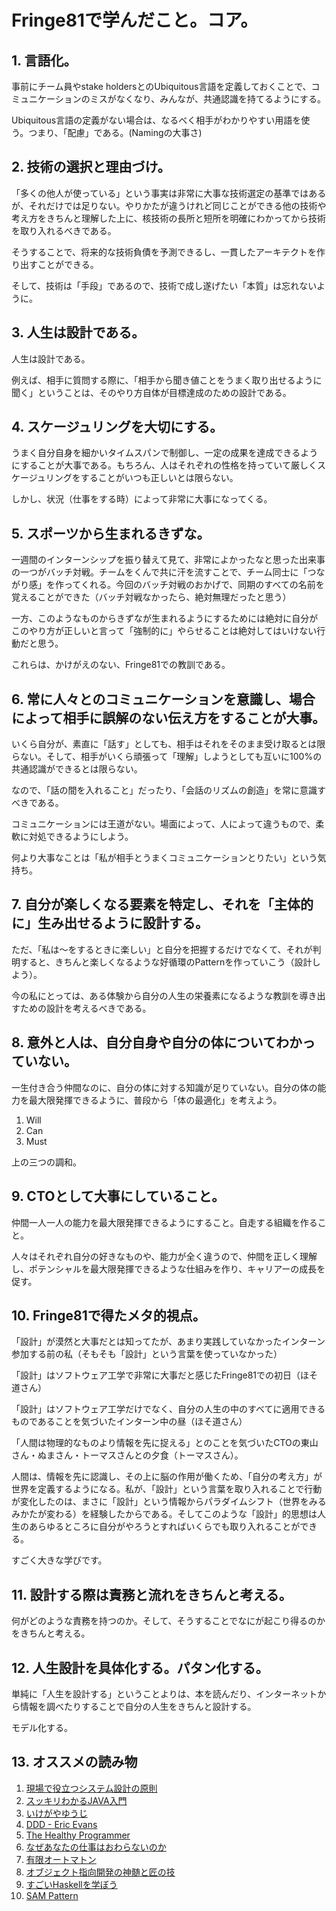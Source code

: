 # Fringe81で学んだこと。コア。

## 1. 言語化。

事前にチーム員やstake holdersとのUbiquitous言語を定義しておくことで、コミュニケーションのミスがなくなり、みんなが、共通認識を持てるようにする。

Ubiquitous言語の定義がない場合は、なるべく相手がわかりやすい用語を使う。つまり、「配慮」である。(Namingの大事さ)

## 2. 技術の選択と理由づけ。

「多くの他人が使っている」という事実は非常に大事な技術選定の基準ではあるが、それだけでは足りない。やりかたが違うけれど同じことができる他の技術や考え方をきちんと理解した上に、核技術の長所と短所を明確にわかってから技術を取り入れるべきである。

そうすることで、将来的な技術負債を予測できるし、一貫したアーキテクトを作り出すことができる。

そして、技術は「手段」であるので、技術で成し遂げたい「本質」は忘れないように。

## 3. 人生は設計である。

人生は設計である。

例えば、相手に質問する際に、「相手から聞き値ことをうまく取り出せるように聞く」ということは、そのやり方自体が目標達成のための設計である。

## 4. スケージュリングを大切にする。

うまく自分自身を細かいタイムスパンで制御し、一定の成果を達成できるようにすることが大事である。もちろん、人はそれぞれの性格を持っていて厳しくスケージュリングをすることがいつも正しいとは限らない。

しかし、状況（仕事をする時）によって非常に大事になってくる。

## 5. スポーツから生まれるきずな。

一週間のインターンシップを振り替えて見て、非常によかったなと思った出来事の一つがバッチ対戦。チームをくんで共に汗を流すことで、チーム同士に「つながり感」を作ってくれる。今回のバッチ対戦のおかげで、同期のすべての名前を覚えることができた（バッチ対戦なかったら、絶対無理だったと思う）

一方、このようなものからきずなが生まれるようにするためには絶対に自分がこのやり方が正しいと言って「強制的に」やらせることは絶対してはいけない行動だと思う。

これらは、かけがえのない、Fringe81での教訓である。

## 6. 常に人々とのコミュニケーションを意識し、場合によって相手に誤解のない伝え方をすることが大事。

いくら自分が、素直に「話す」としても、相手はそれをそのまま受け取るとは限らない。そして、相手がいくら頑張って「理解」しようとしても互いに100%の共通認識ができるとは限らない。

なので、「話の間を入れること」だったり、「会話のリズムの創造」を常に意識すべきである。

コミュニケーションには王道がない。場面によって、人によって違うもので、柔軟に対処できるようにしよう。

何より大事なことは「私が相手とうまくコミュニケーションとりたい」という気持ち。

## 7. 自分が楽しくなる要素を特定し、それを「主体的に」生み出せるように設計する。

ただ、「私は〜をするときに楽しい」と自分を把握するだけでなくて、それが判明すると、きちんと楽しくなるような好循環のPatternを作っていこう（設計しよう）。

今の私にとっては、ある体験から自分の人生の栄養素になるような教訓を導き出すための設計を考えるべきである。

## 8. 意外と人は、自分自身や自分の体についてわかっていない。

一生付き合う仲間なのに、自分の体に対する知識が足りていない。自分の体の能力を最大限発揮できるように、普段から「体の最適化」を考えよう。

1. Will
2. Can
3. Must

上の三つの調和。

## 9. CTOとして大事にしていること。

仲間一人一人の能力を最大限発揮できるようにすること。自走する組織を作ること。

人々はそれぞれ自分の好きなものや、能力が全く違うので、仲間を正しく理解し、ポテンシャルを最大限発揮できるような仕組みを作り、キャリアーの成長を促す。

## 10. Fringe81で得たメタ的視点。

「設計」が漠然と大事だとは知ってたが、あまり実践していなかったインターン参加する前の私（そもそも「設計」という言葉を使っていなかった）

「設計」はソフトウェア工学で非常に大事だと感じたFringe81での初日（ほそ道さん）

「設計」はソフトウェア工学だけでなく、自分の人生の中のすべてに適用できるものであることを気づいたインターン中の昼（ほそ道さん）

「人間は物理的なものより情報を先に捉える」とのことを気づいたCTOの東山さん・ぬまさん・トーマスさんとの夕食（トーマスさん）。

人間は、情報を先に認識し、その上に脳の作用が働くため、「自分の考え方」が世界を定義するようになる。私が、「設計」という言葉を取り入れることで行動が変化したのは、まさに「設計」という情報からパラダイムシフト（世界をみるみかたが変わる）を経験したからである。そしてこのような「設計」的思想は人生のあらゆるところに自分がやろうとすればいくらでも取り入れることができる。

すごく大きな学びです。

## 11. 設計する際は責務と流れをきちんと考える。

何がどのような責務を持つのか。そして、そうすることでなにが起こり得るのかをきちんと考える。

## 12. 人生設計を具体化する。パタン化する。

単純に「人生を設計する」ということよりは、本を読んだり、インターネットから情報を調べたりすることで自分の人生をきちんと設計する。

モデル化する。

## 13. オススメの読み物

1. [現場で役立つシステム設計の原則](https://www.amazon.co.jp/gp/product/477419087X/ref=ox_sc_act_title_1?ie=UTF8&psc=1&smid=AN1VRQENFRJN5)
2. [スッキリわかるJAVA入門](https://www.amazon.co.jp/%E3%82%B9%E3%83%83%E3%82%AD%E3%83%AA%E3%82%8F%E3%81%8B%E3%82%8BJava%E5%85%A5%E9%96%80-%E7%AC%AC2%E7%89%88-%E3%82%B9%E3%83%83%E3%82%AD%E3%83%AA%E3%82%B7%E3%83%AA%E3%83%BC%E3%82%BA-%E4%B8%AD%E5%B1%B1-%E6%B8%85%E5%96%AC/dp/484433638X)
3. [いけがやゆうじ](https://www.google.co.jp/search?q=%E3%81%84%E3%81%91%E3%81%8C%E3%82%84%E3%82%86%E3%81%86%E3%81%98&oq=%E3%81%84%E3%81%91%E3%81%8C%E3%82%84%E3%82%86%E3%81%86%E3%81%98&aqs=chrome..69i57j0l5.4800j0j7&sourceid=chrome&ie=UTF-8)
4. [DDD - Eric Evans](https://www.amazon.co.jp/Domain-Driven-Design-Tackling-Complexity-Software/dp/0321125215)
5. [The Healthy Programmer](https://www.amazon.co.jp/Healthy-Programmer-Better-Pragmatic-Programmers/dp/1937785319)
6. [なぜあなたの仕事はおわらないのか](https://www.amazon.co.jp/%E3%81%AA%E3%81%9C%E3%80%81%E3%81%82%E3%81%AA%E3%81%9F%E3%81%AE%E4%BB%95%E4%BA%8B%E3%81%AF%E7%B5%82%E3%82%8F%E3%82%89%E3%81%AA%E3%81%84%E3%81%AE%E3%81%8B-%E3%82%B9%E3%83%94%E3%83%BC%E3%83%89%E3%81%AF%E6%9C%80%E5%BC%B7%E3%81%AE%E6%AD%A6%E5%99%A8%E3%81%A7%E3%81%82%E3%82%8B-%E4%B8%AD%E5%B3%B6%E8%81%A1/dp/4905073413)
7. [有限オートマトン](https://ja.wikipedia.org/wiki/%E6%9C%89%E9%99%90%E3%82%AA%E3%83%BC%E3%83%88%E3%83%9E%E3%83%88%E3%83%B3)
8. [オブジェクト指向開発の神髄と匠の技](https://www.amazon.co.jp/%E3%82%A2%E3%82%B8%E3%83%A3%E3%82%A4%E3%83%AB%E3%82%BD%E3%83%95%E3%83%88%E3%82%A6%E3%82%A7%E3%82%A2%E9%96%8B%E7%99%BA%E3%81%AE%E5%A5%A5%E7%BE%A9-%E7%AC%AC2%E7%89%88-%E3%82%AA%E3%83%96%E3%82%B8%E3%82%A7%E3%82%AF%E3%83%88%E6%8C%87%E5%90%91%E9%96%8B%E7%99%BA%E3%81%AE%E7%A5%9E%E9%AB%84%E3%81%A8%E5%8C%A0%E3%81%AE%E6%8A%80-%E3%83%AD%E3%83%90%E3%83%BC%E3%83%88%E3%83%BBC%E3%83%BB%E3%83%9E%E3%83%BC%E3%83%81%E3%83%B3/dp/4797347783)
9. [すごいHaskellを学ぼう](https://www.amazon.co.jp/%E3%81%99%E3%81%94%E3%81%84Haskell%E3%81%9F%E3%81%AE%E3%81%97%E3%81%8F%E5%AD%A6%E3%81%BC%E3%81%86-Miran-Lipova%C4%8Da/dp/4274068854/ref=sr_1_1?s=books&ie=UTF8&qid=1504251685&sr=1-1&keywords=%E3%81%99%E3%81%94%E3%81%84haskell%E3%81%9F%E3%81%AE%E3%81%97%E3%81%8F%E5%AD%A6%E3%81%BC%E3%81%86)
10. [SAM Pattern](http://sam.js.org/)
